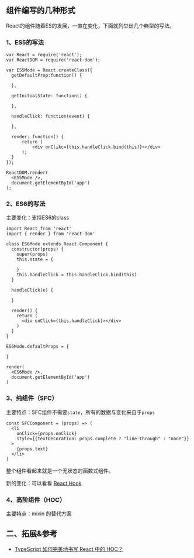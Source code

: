 ## 组件编写的几种形式

React的组件随着ES的发展，一直在变化，下面就列举出几个典型的写法。

### 1、ES5的写法

```
var React = require('react');
var ReactDOM = require('react-dom');

var ES5Mode = React.createClass({
  getDefaultProp:function() {
    
  },

  getInitialState: function() {
    
  },

  handleClick: function(event) {
   
  },

  render: function() {
      return (
          <div onClikc={this.handleClick.bind(this)}></div>
      );
  }
});

ReactDOM.render(
  <ES5Mode />,
  document.getElementById('app')
);
```

### 2、ES6的写法

主要变化：支持ES6的class

```
import React from 'react'
import { render } from 'react-dom'

class ES6Mode extends React.Component {
  constructor(props) {
    super(props)
    this.state = {
      
    }
    this.handleClick = this.handleClick.bind(this)
  }

  handleClick(e) {
    
  }

  render() {
    return (
      <div onClick={this.handleClick}></div>
    )
  }
}

ES6Mode.defaultProps = {
  
}

render(
  <ES6Mode />,
  document.getElementById('app')
)
```

### 3、纯组件（SFC）

主要特点：SFC组件不需要`state`，所有的数据与变化来自于`props`

```
const SFCComponent = (props) => (
  <li
    onClick={props.onClick}
    style={{textDecoration: props.complete ? "line-through" : "none"}}
  >
    {props.text}
  </li>
)
```

整个组件看起来就是一个无状态的函数式组件。

新的变化：可以看看 [React Hook]()

### 4、高阶组件（HOC）

主要特点：mixin 的替代方案



## 二、拓展&参考
- [TypeScript 如何完美地书写 React 中的 HOC？](https://www.zhihu.com/question/279911703)

